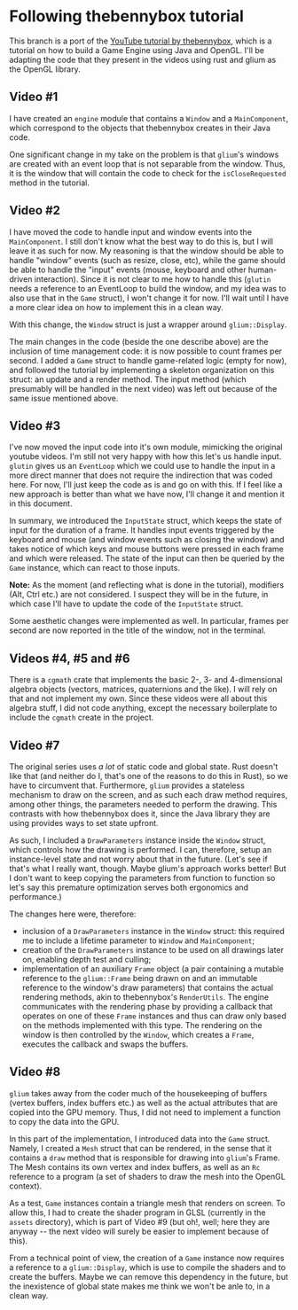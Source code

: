 # Following thebennybox tutorial

This branch is a port of the [YouTube tutorial by thebennybox](https://www.youtube.com/playlist?list=PLEETnX-uPtBXP_B2yupUKlflXBznWIlL5), which is a tutorial on how to build a Game Engine using Java and OpenGL. I'll be adapting the code that they present in the videos using rust and glium as the OpenGL library.

## Video #1

I have created an `engine` module that contains a `Window` and a `MainComponent`, which correspond to the objects that thebennybox creates in their Java code.

One significant change in my take on the problem is that `glium`'s windows are created with an event loop that is not separable from the window. Thus, it is the window that will contain the code to check for the `isCloseRequested` method in the tutorial.

## Video #2

I have moved the code to handle input and window events into the `MainComponent`. I still don't know what the best way to do this is, but I will leave it as such for now. My reasoning is that the window should be able to handle "window" events (such as resize, close, etc), while the game should be able to handle the "input" events (mouse, keyboard and other human-driven interaction). Since it is not clear to me how to handle this (`glutin` needs a reference to an EventLoop to build the window, and my idea was to also use that in the `Game` struct), I won't change it for now. I'll wait until I have a more clear idea on how to implement this in a clean way.

With this change, the `Window` struct is just a wrapper around `glium::Display`.

The main changes in the code (beside the one describe above) are the inclusion of time management code: it is now possible to count frames per second. I added a `Game` struct to handle game-related logic (empty for now), and followed the tutorial by implementing a skeleton organization on this struct: an update and a render method. The input method (which presumably will be handled in the next video) was left out because of the same issue mentioned above.

## Video #3

I've now moved the input code into it's own module, mimicking the original youtube videos. I'm still not very happy with how this let's us handle input. `glutin` gives us an `EventLoop` which we could use to handle the input in a more direct manner that does not require the indirection that was coded here. For now, I'll just keep the code as is and go on with this. If I feel like a new approach is better than what we have now, I'll change it and mention it in this document.

In summary, we introduced the `InputState` struct, which keeps the state of input for the duration of a frame. It handles input events triggered by the keyboard and mouse (and window events such as closing the window) and takes notice of which keys and mouse buttons were pressed in each frame and which were released. The state of the input can then be queried by the `Game` instance, which can react to those inputs.

**Note:** As the moment (and reflecting what is done in the tutorial), modifiers (Alt, Ctrl etc.) are not considered. I suspect they will be in the future, in which case I'll have to update the code of the `InputState` struct.

Some aesthetic changes were implemented as well. In particular, frames per second are now reported in the title of the window, not in the terminal.

## Videos #4, #5 and #6

There is a `cgmath` crate that implements the basic 2-, 3- and 4-dimensional algebra objects (vectors, matrices, quaternions and the like). I will rely on that and not implement my own. Since these videos were all about this algebra stuff, I did not code anything, except the necessary boilerplate to include the `cgmath` create in the project.

## Video #7

The original series uses *a lot* of static code and global state. Rust doesn't like that (and neither do I, that's one of the reasons to do this in Rust), so we have to circumvent that. Furthermore, `glium` provides a stateless mechanism to draw on the screen, and as such each draw method requires, among other things, the parameters needed to perform the drawing. This contrasts with how thebennybox does it, since the Java library they are using provides ways to set state upfront.

As such, I included a `DrawParameters` instance inside the `Window` struct, which controls how the drawing is performed. I can, therefore, setup an instance-level state and not worry about that in the future. (Let's see if that's what I really want, though. Maybe glium's approach works better! But I don't want to keep copying the parameters from function to function so let's say this premature optimization serves both ergonomics and performance.)

The changes here were, therefore:

- inclusion of a `DrawParameters` instance in the `Window` struct: this required me to include a lifetime parameter to `Window` and `MainComponent`;
- creation of the `DrawParameters` instance to be used on all drawings later on, enabling depth test and culling;
- implementation of an auxiliary `Frame` object (a pair containing a mutable reference to the `glium::Frame` being drawn on and an immutable reference to the window's draw parameters) that contains the actual rendering methods, akin to thebennybox's `RenderUtils`. The engine communicates with the rendering phase by providing a callback that operates on one of these `Frame` instances and thus can draw only based on the methods implemented with this type. The rendering on the window is then controlled by the `Window`, which creates a `Frame`, executes the callback and swaps the buffers.

## Video #8

`glium` takes away from the coder much of the housekeeping of buffers (vertex buffers, index buffers etc.) as well as the actual attributes that are copied into the GPU memory. Thus, I did not need to implement a function to copy the data into the GPU.

In this part of the implementation, I introduced data into the `Game` struct. Namely, I created a `Mesh` struct that can be rendered, in the sense that it contains a `draw` method that is responsible for drawing into `glium`'s Frame. The Mesh contains its own vertex and index buffers, as well as an `Rc` reference to a program (a set of shaders to draw the mesh into the OpenGL context).

As a test, `Game` instances contain a triangle mesh that renders on screen. To allow this, I had to create the shader program in GLSL (currently in the `assets` directory), which is part of Video #9 (but oh!, well; here they are anyway -- the next video will surely be easier to implement because of this).

From a technical point of view, the creation of a `Game` instance now requires a reference to a `glium::Display`, which is use to compile the shaders and to create the buffers. Maybe we can remove this dependency in the future, but the inexistence of global state makes me think we won't be anle to, in a clean way.
